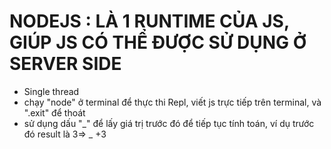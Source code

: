 # NODEJS : LÀ 1 RUNTIME CỦA JS, GIÚP JS CÓ THỂ ĐƯỢC SỬ DỤNG Ở SERVER SIDE
   - Single thread
   - chạy "node" ở terminal để thực thi Repl, viết js trực tiếp trên terminal, và ".exit" để thoát
   - sử dụng dấu "_" để lấy giá trị trước đó để tiếp tục tính toán, ví dụ trước đó result là 3=> _ +3 